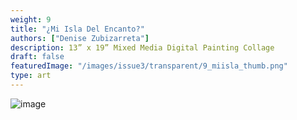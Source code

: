 ```yaml
---
weight: 9
title: "¿Mi Isla Del Encanto?"
authors: ["Denise Zubizarreta"]
description: 13” x 19” Mixed Media Digital Painting Collage
draft: false
featuredImage: "/images/issue3/transparent/9_miisla_thumb.png"
type: art
---
```


![image](/images/issue3/9_miisla.jpg#issues)